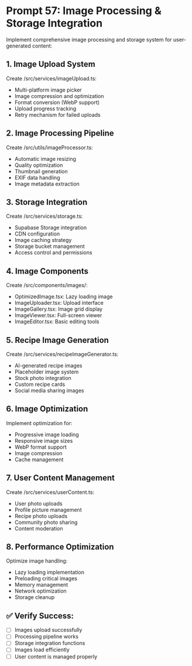# Prompt 57: Image Processing & Storage Integration

Implement comprehensive image processing and storage system for user-generated content:

## 1. Image Upload System
Create /src/services/imageUpload.ts:
- Multi-platform image picker
- Image compression and optimization
- Format conversion (WebP support)
- Upload progress tracking
- Retry mechanism for failed uploads

## 2. Image Processing Pipeline
Create /src/utils/imageProcessor.ts:
- Automatic image resizing
- Quality optimization
- Thumbnail generation
- EXIF data handling
- Image metadata extraction

## 3. Storage Integration
Create /src/services/storage.ts:
- Supabase Storage integration
- CDN configuration
- Image caching strategy
- Storage bucket management
- Access control and permissions

## 4. Image Components
Create /src/components/images/:
- OptimizedImage.tsx: Lazy loading image
- ImageUploader.tsx: Upload interface
- ImageGallery.tsx: Image grid display
- ImageViewer.tsx: Full-screen viewer
- ImageEditor.tsx: Basic editing tools

## 5. Recipe Image Generation
Create /src/services/recipeImageGenerator.ts:
- AI-generated recipe images
- Placeholder image system
- Stock photo integration
- Custom recipe cards
- Social media sharing images

## 6. Image Optimization
Implement optimization for:
- Progressive image loading
- Responsive image sizes
- WebP format support
- Image compression
- Cache management

## 7. User Content Management
Create /src/services/userContent.ts:
- User photo uploads
- Profile picture management
- Recipe photo uploads
- Community photo sharing
- Content moderation

## 8. Performance Optimization
Optimize image handling:
- Lazy loading implementation
- Preloading critical images
- Memory management
- Network optimization
- Storage cleanup

## ✅ Verify Success:
- [ ] Images upload successfully
- [ ] Processing pipeline works
- [ ] Storage integration functions
- [ ] Images load efficiently
- [ ] User content is managed properly
